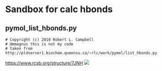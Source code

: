 # Sandbox for calc hbonds
## pymol_list_hbonds.py

    # Copyright (c) 2010 Robert L. Campbell
    # @mmagnus this is not my code
    # taken from http://pldserver1.biochem.queensu.ca/~rlc/work/pymol/list_hbonds.py

<https://www.rcsb.org/structure/7JNH>
![](docs/hbonds_pymol.jpg)


